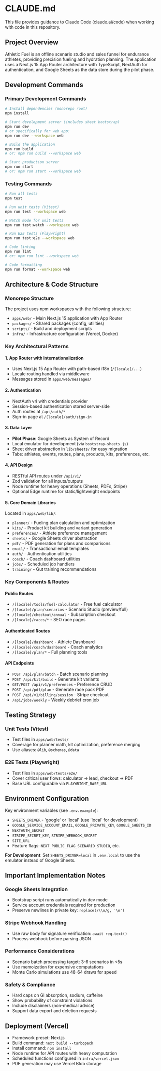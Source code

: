 # CLAUDE.md

This file provides guidance to Claude Code (claude.ai/code) when working with code in this repository.

## Project Overview

Athletic Fuel is an offline scenario studio and sales funnel for endurance athletes, providing precision fueling and hydration planning. The application uses a Next.js 15 App Router architecture with TypeScript, NextAuth for authentication, and Google Sheets as the data store during the pilot phase.

## Development Commands

### Primary Development Commands
```bash
# Install dependencies (monorepo root)
npm install

# Start development server (includes sheet bootstrap)
npm run dev
# or specifically for web app:
npm run dev --workspace web

# Build the application
npm run build
# or: npm run build --workspace web

# Start production server
npm run start
# or: npm run start --workspace web
```

### Testing Commands
```bash
# Run all tests
npm test

# Run unit tests (Vitest)
npm run test --workspace web

# Watch mode for unit tests
npm run test:watch --workspace web

# Run E2E tests (Playwright)
npm run test:e2e --workspace web

# Code linting
npm run lint
# or: npm run lint --workspace web

# Code formatting
npm run format --workspace web
```

## Architecture & Code Structure

### Monorepo Structure
The project uses npm workspaces with the following structure:
- `apps/web/` - Main Next.js 15 application with App Router
- `packages/` - Shared packages (config, utilities)
- `scripts/` - Build and deployment scripts
- `infra/` - Infrastructure configuration (Vercel, Docker)

### Key Architectural Patterns

#### 1. App Router with Internationalization
- Uses Next.js 15 App Router with path-based i18n (`/[locale]/...`)
- Locale routing handled via middleware
- Messages stored in `apps/web/messages/`

#### 2. Authentication
- NextAuth v4 with credentials provider
- Session-based authentication stored server-side
- Auth routes at `/api/auth/*`
- Sign-in page at `/[locale]/auth/sign-in`

#### 3. Data Layer
- **Pilot Phase**: Google Sheets as System of Record
- Local emulator for development (via `bootstrap-sheets.js`)
- Sheet driver abstraction in `lib/sheets/` for easy migration
- Tabs: athletes, events, routes, plans, products, kits, preferences, etc.

#### 4. API Design
- RESTful API routes under `/api/v1/`
- Zod validation for all inputs/outputs
- Node runtime for heavy operations (Sheets, PDFs, Stripe)
- Optional Edge runtime for static/lightweight endpoints

#### 5. Core Domain Libraries
Located in `apps/web/lib/`:
- `planner/` - Fueling plan calculation and optimization
- `kits/` - Product kit building and variant generation
- `preferences/` - Athlete preference management
- `sheets/` - Google Sheets driver abstraction
- `pdf/` - PDF generation for plans and comparisons
- `email/` - Transactional email templates
- `auth/` - Authentication utilities
- `coach/` - Coach dashboard utilities
- `jobs/` - Scheduled job handlers
- `training/` - Gut training recommendations

### Key Components & Routes

#### Public Routes
- `/[locale]/tools/fuel-calculator` - Free fuel calculator
- `/[locale]/plan/scenarios` - Scenario Studio (preview/full)
- `/[locale]/checkout/annual` - Subscription checkout
- `/[locale]/races/*` - SEO race pages

#### Authenticated Routes
- `/[locale]/dashboard` - Athlete Dashboard
- `/[locale]/coach/dashboard` - Coach analytics
- `/[locale]/plan/*` - Full planning tools

#### API Endpoints
- `POST /api/plan/batch` - Batch scenario planning
- `POST /api/kit/build` - Generate kit variants
- `GET/POST /api/v1/preferences` - Preference CRUD
- `POST /api/pdf/plan` - Generate race pack PDF
- `POST /api/v1/billing/session` - Stripe checkout
- `/api/jobs/weekly` - Weekly debrief cron job

## Testing Strategy

### Unit Tests (Vitest)
- Test files in `apps/web/tests/`
- Coverage for planner math, kit optimization, preference merging
- Use aliases: `@lib`, `@schemas`, `@data`

### E2E Tests (Playwright)
- Test files in `apps/web/tests/e2e/`
- Cover critical user flows: calculator → lead, checkout → PDF
- Base URL configurable via `PLAYWRIGHT_BASE_URL`

## Environment Configuration

Key environment variables (see `.env.example`):
- `SHEETS_DRIVER` - 'google' or 'local' (use 'local' for development)
- `GOOGLE_SERVICE_ACCOUNT_EMAIL`, `GOOGLE_PRIVATE_KEY`, `GOOGLE_SHEETS_ID`
- `NEXTAUTH_SECRET`
- `STRIPE_SECRET_KEY`, `STRIPE_WEBHOOK_SECRET`
- `SITE_URL`
- Feature flags: `NEXT_PUBLIC_FLAG_SCENARIO_STUDIO`, etc.

**For Development**: Set `SHEETS_DRIVER=local` in `.env.local` to use the emulator instead of Google Sheets.

## Important Implementation Notes

### Google Sheets Integration
- Bootstrap script runs automatically in dev mode
- Service account credentials required for production
- Preserve newlines in private key: `replace(/\\n/g, '\n')`

### Stripe Webhook Handling
- Use raw body for signature verification: `await req.text()`
- Process webhook before parsing JSON

### Performance Considerations
- Scenario batch processing target: 3-6 scenarios in <5s
- Use memoization for expensive computations
- Monte Carlo simulations use 48-64 draws for speed

### Safety & Compliance
- Hard caps on GI absorption, sodium, caffeine
- Show probability of constraint violations
- Include disclaimers (non-medical advice)
- Support data export and deletion requests

## Deployment (Vercel)

- Framework preset: Next.js
- Build command: `next build --turbopack`
- Install command: `npm install`
- Node runtime for API routes with heavy computation
- Scheduled functions configured in `infra/vercel.json`
- PDF generation may use Vercel Blob storage
